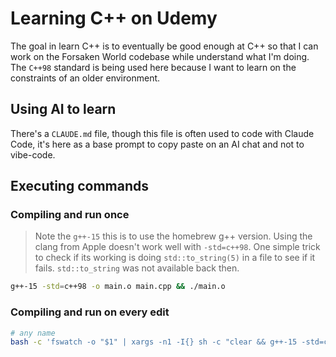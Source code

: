 # Learning C++ on Udemy

The goal in learn C++ is to eventually be good enough at C++ so that I can work on the Forsaken World codebase while understand what I'm doing. The `C++98` standard is being used here because I want to learn on the constraints of an older environment.

## Using AI to learn

There's a `CLAUDE.md` file, though this file is often used to code with Claude Code, it's here as a base prompt to copy paste on an AI chat and not to vibe-code.

## Executing commands

### Compiling and run once

> Note the `g++-15` this is to use the homebrew g++ version. Using the clang from Apple doesn't work well with `-std=c++98`. One simple trick to check if its working is doing `std::to_string(5)` in a file to see if it fails. `std::to_string` was not available back then.

```sh
g++-15 -std=c++98 -o main.o main.cpp && ./main.o
```

### Compiling and run on every edit

```sh
# any name
bash -c 'fswatch -o "$1" | xargs -n1 -I{} sh -c "clear && g++-15 -std=c++98 -o main.o \"$1\" && ./main.o"' _ binary-tree.cpp
```
